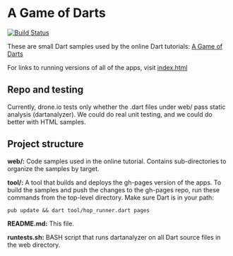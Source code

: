 A Game of Darts
===============
[![Build Status](https://drone.io/github.com/dart-lang/dart-tutorials-samples/status.png)](https://drone.io/github.com/dart-lang/dart-tutorials-samples/latest)

These are small Dart samples used by the online Dart tutorials:
[A Game of Darts](http://www.dartlang.org/docs/tutorials/)

For links to running versions of all of the apps, visit
[index.html](http://dart-lang.github.io/dart-tutorials-samples/)

Repo and testing
----------------
Currently, drone.io tests only whether the .dart files under web/ pass static analysis (dartanalyzer). We could do real unit testing, and we could do better with HTML samples.

Project structure
-----------------

**web/:**
	Code samples used in the online tutorial. Contains sub-directories to organize the samples by target.

**tool/:**
	A tool that builds and deploys the gh-pages version of the apps.
	To build the samples and push the changes to the gh-pages repo, run these commands from the top-level directory.
	Make sure Dart is in your path:

    pub update && dart tool/hop_runner.dart pages


**README.md:**
	This file.

**runtests.sh:**
	BASH script that runs dartanalyzer on all Dart source files in the web directory.
